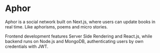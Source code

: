 # Aphor

Aphor is a social network built on Next.js, where users can update books in real time. Like aphorisms, poems and micro stories.

Frontend development features Server Side Rendering and React.js, while backend runs on Node.js and MongoDB, authenticating users by own credentials with JWT.
